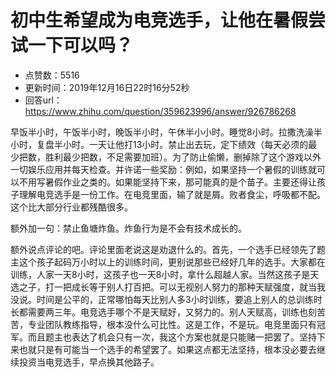 # 初中生希望成为电竞选手，让他在暑假尝试一下可以吗？
- 点赞数：5516
- 更新时间：2019年12月16日22时16分52秒
- 回答url：https://www.zhihu.com/question/359623996/answer/926786268
<body>
 <p data-pid="Fz4p3jt6">早饭半小时，午饭半小时，晚饭半小时，午休半小小时。睡觉8小时。拉撒洗澡半小时，复盘半小时。一天让他打13小时。禁止出去玩，定下绩效（每天必须的最少把数，胜利最少把数，不足需要加班）。为了防止偷懒，删掉除了这个游戏以外一切娱乐应用并每天检查。并许诺一些奖励：例如，如果坚持一个暑假的训练就可以不用写暑假作业之类的。如果能坚持下来，那可能真的是个苗子。主要还得让孩子理解电竞选手是一份工作。在电竞里面，输了就是屑。败者食尘，呼吸都不配。这个比大部分行业都残酷很多。</p>
 <p data-pid="yejYNa5U">额外加一句：禁止鱼塘炸鱼。炸鱼行为是不会有技术成长的。</p>
 <p data-pid="V8SDMObR">额外说点评论的吧。评论里面老说这是劝退什么的。首先，一个选手已经领先了题主这个孩子起码万小时以上的训练时间，更别说那些已经好几年的选手。大家都在训练，人家一天8小时，这孩子也一天8小时，拿什么超越人家。当然这孩子是天选之子，打一把成长等于别人打百把。可以无视别人努力的那种天赋强度，就当我没说。时间是公平的，正常哪怕每天比别人多3小时训练，要追上别人的总训练时长都需要两三年。电竞选手哪个不是天赋好，又努力的。别人天赋高，训练也刻苦苦，专业团队教练指导，根本没什么可比性。这是工作，不是玩。电竞里面只有冠军。而且题主也表达了机会只有一次，我这个方案也就是只能赌一把罢了。坚持下来也就只是有可能当一个选手的希望罢了。如果这点都无法坚持，根本没必要去继续投资当电竞选手，早点换其他路子。</p>
</body>